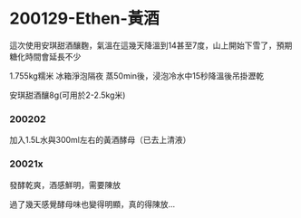 200129-Ethen-黃酒
=====
這次使用安琪甜酒釀麴，氣溫在這幾天降溫到14甚至7度，山上開始下雪了，預期糖化時間會延長不少

1.755kg糯米 冰箱淨泡隔夜 蒸50min後，浸泡冷水中15秒降溫後吊掛瀝乾

安琪甜酒釀8g(可用於2-2.5kg米)

### 200202

加入1.5L水與300ml左右的黃酒酵母（已去上清液）

### 20021x

發酵乾爽，酒感鮮明，需要陳放

過了幾天感覺酵母味也變得明顯，真的得陳放...